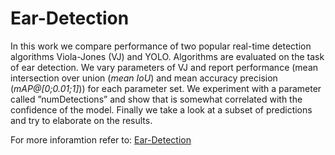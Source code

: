 # Ear-Detection

In this work we compare performance of two popular real-time
detection algorithms Viola-Jones (VJ) and YOLO. Algorithms
are evaluated on the task of ear detection. We vary parameters
of VJ and report performance (mean intersection over union
(*mean IoU*) and mean accuracy precision (*mAP@[0;0.01;1]*))
for each parameter set. We experiment with a parameter called
”numDetections” and show that is somewhat correlated with
the confidence of the model. Finally we take a look at a subset
of predictions and try to elaborate on the results.

For more inforamtion refer to: [Ear-Detection](https://github.com/Matjaz12/Ear-Detection/blob/main/report.pdf)
